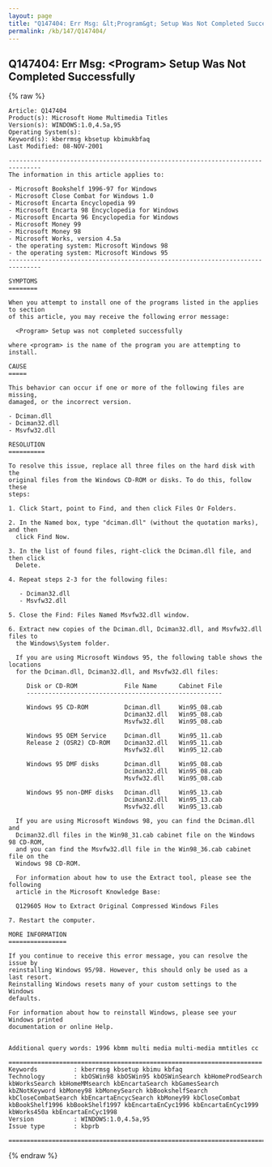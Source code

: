 ```yaml
---
layout: page
title: "Q147404: Err Msg: &lt;Program&gt; Setup Was Not Completed Successfully"
permalink: /kb/147/Q147404/
---
```


## Q147404: Err Msg: &lt;Program&gt; Setup Was Not Completed Successfully

{% raw %}

	Article: Q147404
	Product(s): Microsoft Home Multimedia Titles
	Version(s): WINDOWS:1.0,4.5a,95
	Operating System(s): 
	Keyword(s): kberrmsg kbsetup kbimukbfaq
	Last Modified: 08-NOV-2001
	
	-------------------------------------------------------------------------------
	The information in this article applies to:
	
	- Microsoft Bookshelf 1996-97 for Windows 
	- Microsoft Close Combat for Windows 1.0 
	- Microsoft Encarta Encyclopedia 99 
	- Microsoft Encarta 98 Encyclopedia for Windows 
	- Microsoft Encarta 96 Encyclopedia for Windows 
	- Microsoft Money 99 
	- Microsoft Money 98 
	- Microsoft Works, version 4.5a 
	- the operating system: Microsoft Windows 98 
	- the operating system: Microsoft Windows 95 
	-------------------------------------------------------------------------------
	
	SYMPTOMS
	========
	
	When you attempt to install one of the programs listed in the applies to section
	of this article, you may receive the following error message:
	
	  <Program> Setup was not completed successfully
	
	where <program> is the name of the program you are attempting to install.
	
	CAUSE
	=====
	
	This behavior can occur if one or more of the following files are missing,
	damaged, or the incorrect version.
	
	- Dciman.dll
	- Dciman32.dll
	- Msvfw32.dll
	
	RESOLUTION
	==========
	
	To resolve this issue, replace all three files on the hard disk with the
	original files from the Windows CD-ROM or disks. To do this, follow these
	steps:
	
	1. Click Start, point to Find, and then click Files Or Folders.
	
	2. In the Named box, type "dciman.dll" (without the quotation marks), and then
	  click Find Now.
	
	3. In the list of found files, right-click the Dciman.dll file, and then click
	  Delete.
	
	4. Repeat steps 2-3 for the following files:
	
	   - Dciman32.dll
	   - Msvfw32.dll
	
	5. Close the Find: Files Named Msvfw32.dll window.
	
	6. Extract new copies of the Dciman.dll, Dciman32.dll, and Msvfw32.dll files to
	  the Windows\System folder.
	
	  If you are using Microsoft Windows 95, the following table shows the locations
	  for the Dciman.dll, Dciman32.dll, and Msvfw32.dll files:
	
	     Disk or CD-ROM             File Name      Cabinet File
	     ------------------------------------------------------
	
	     Windows 95 CD-ROM          Dciman.dll     Win95_08.cab
	                                Dciman32.dll   Win95_08.cab
	                                Msvfw32.dll    Win95_08.cab
	
	     Windows 95 OEM Service     Dciman.dll     Win95_11.cab
	     Release 2 (OSR2) CD-ROM    Dciman32.dll   Win95_11.cab
	                                Msvfw32.dll    Win95_12.cab
	
	     Windows 95 DMF disks       Dciman.dll     Win95_08.cab
	                                Dciman32.dll   Win95_08.cab
	                                Msvfw32.dll    Win95_08.cab
	
	     Windows 95 non-DMF disks   Dciman.dll     Win95_13.cab
	                                Dciman32.dll   Win95_13.cab
	                                Msvfw32.dll    Win95_13.cab
	
	  If you are using Microsoft Windows 98, you can find the Dciman.dll and
	  Dciman32.dll files in the Win98_31.cab cabinet file on the Windows 98 CD-ROM,
	  and you can find the Msvfw32.dll file in the Win98_36.cab cabinet file on the
	  Windows 98 CD-ROM.
	
	  For information about how to use the Extract tool, please see the following
	  article in the Microsoft Knowledge Base:
	
	  Q129605 How to Extract Original Compressed Windows Files
	
	7. Restart the computer.
	
	MORE INFORMATION
	================
	
	If you continue to receive this error message, you can resolve the issue by
	reinstalling Windows 95/98. However, this should only be used as a last resort.
	Reinstalling Windows resets many of your custom settings to the Windows
	defaults.
	
	For information about how to reinstall Windows, please see your Windows printed
	documentation or online Help.
	
	
	Additional query words: 1996 kbmm multi media multi-media mmtitles cc
	
	======================================================================
	Keywords          : kberrmsg kbsetup kbimu kbfaq
	Technology        : kbOSWin98 kbOSWin95 kbOSWinSearch kbHomeProdSearch kbWorksSearch kbHomeMMsearch kbEncartaSearch kbGamesSearch kbZNotKeyword kbMoney98 kbMoneySearch kbBookshelfSearch kbCloseCombatSearch kbEncartaEncycSearch kbMoney99 kbCloseCombat kbBookShelf1996 kbBookShelf1997 kbEncartaEnCyc1996 kbEncartaEnCyc1999 kbWorks450a kbEncartaEnCyc1998
	Version           : WINDOWS:1.0,4.5a,95
	Issue type        : kbprb
	
	=============================================================================
	

{% endraw %}
